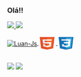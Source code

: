 ### Olá!! 


 <div>
  <a href="https://github.com/LuanHMA">
  <img height="180em" src="https://github-readme-stats.vercel.app/api?username=LuanHMA&show_icons=true&theme=dracula&include_all_commits=true&count_private=true"/>
  <img height="180em" src="https://github-readme-stats.vercel.app/api/top-langs/?username=LuanHMA&layout=compact&langs_count=7&theme=dracula"/>
</div>
  
<div style="display: inline_block"><br>
    <img  align ="center" alt ="Luan-Js" height ="30" width ="40" src = "https://raw.githubusercontent.com/devicons/devicon/master/icons/javascript/javascript-plain .svg">
    <img  align ="center" alt ="Luan-Js" height ="30" width ="40" src = "https://raw.githubusercontent.com/devicons/devicon/master/icons/html5/html5-original.svg">
    <img  align ="center" alt ="Luan-Js" height ="30" width ="40" src = "https://raw.githubusercontent.com/devicons/devicon/master/icons/css3/css3-original.svg">
 
</div>
  
  ##
 
<div> 

  <a href = "luanhenriquemiguelalves@gmail.com"><img src="https://img.shields.io/badge/-Gmail-%23333?style=for-the-badge&logo=gmail&logoColor=white" target="_blank"></a>
  <a href="https://www.linkedin.com/in/%C3%ADtalo-%C3%A9van-8469351b1/" target="_blank"><img src="https://img.shields.io/badge/-LinkedIn-%230077B5?style=for-the-badge&logo=linkedin&logoColor=white" target="_blank"></a> 
 
</div>
